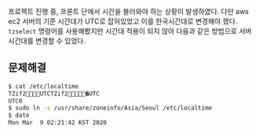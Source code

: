 프로젝트 진행 중, 프론트 단에서 시간을 불러와야 하는 상황이 발생하였다. 다만 aws ec2 서버의 기준 시간대가 UTC로 잡혀있었고 이를 한국시간대로 변경해야 했다. `tzselect` 명령어를 사용해봤지만 시간대 적용이 되지 않아 다음과 같은 방법으로 서버시간대를 변경할 수 있었다.

문제해결
---

```bash
$ cat /etc/localtime
TZif2UTCTZif2�UTC
UTC0
$ sudo ln -s /usr/share/zoneinfo/Asia/Seoul /etc/localtime
$ date
Mon Mar  9 02:21:42 KST 2020
```